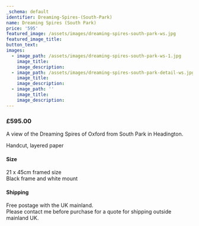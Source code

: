 ```yaml
---
_schema: default
identifier: Dreaming-Spires-(South-Park)
name: Dreaming Spires (South Park)
price: '595'
featured_image: /assets/images/dreaming-spires-south-park-ws.jpg
featured_image_title:
button_text:
images:
  - image_path: /assets/images/dreaming-spires-south-park-ws-1.jpg
    image_title:
    image_description:
  - image_path: /assets/images/dreaming-spires-south-park-detail-ws.jpg
    image_title:
    image_description:
  - image_path: ''
    image_title:
    image_description:
---
```

### **£595.00**<br>

A view of the Dreaming Spires of Oxford from South Park in Headington.

Handcut, layered paper

#### Size

21 x 45cm framed size<br>Black frame and white mount

#### Shipping

Free postage with the UK mainland.<br>Please contact me before purchase for a quote for shipping outside mainland UK.